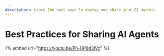 ```yaml
---
description: Learn the best ways to deploy and share your AI agents.
---
```


# Best Practices for Sharing AI Agents

{% embed url="https://youtu.be/Ph-UP8d3lVc" %}
